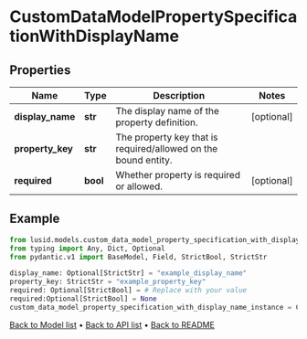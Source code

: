 # CustomDataModelPropertySpecificationWithDisplayName

## Properties
Name | Type | Description | Notes
------------ | ------------- | ------------- | -------------
**display_name** | **str** | The display name of the property definition. | [optional] 
**property_key** | **str** | The property key that is required/allowed on the bound entity. | 
**required** | **bool** | Whether property is required or allowed. | [optional] 
## Example

```python
from lusid.models.custom_data_model_property_specification_with_display_name import CustomDataModelPropertySpecificationWithDisplayName
from typing import Any, Dict, Optional
from pydantic.v1 import BaseModel, Field, StrictBool, StrictStr

display_name: Optional[StrictStr] = "example_display_name"
property_key: StrictStr = "example_property_key"
required: Optional[StrictBool] = # Replace with your value
required:Optional[StrictBool] = None
custom_data_model_property_specification_with_display_name_instance = CustomDataModelPropertySpecificationWithDisplayName(display_name=display_name, property_key=property_key, required=required)

```

[Back to Model list](../README.md#documentation-for-models) &#8226; [Back to API list](../README.md#documentation-for-api-endpoints) &#8226; [Back to README](../README.md)

